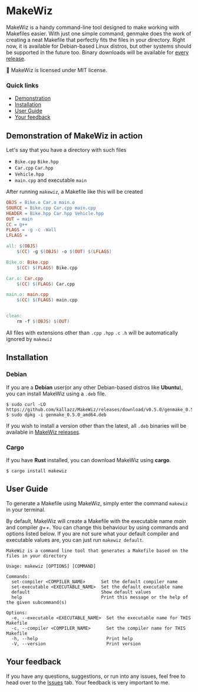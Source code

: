# MakeWiz
MakeWiz is a handy command-line tool designed to make working with Makefiles easier.
With just one simple command, genmake does the work of creating a neat Makefile that perfectly fits the files in your directory. 
Right now, it is available for Debian-based Linux distros, but other systems should be supported in the future too.
Binary downloads will be available for [every release](https://github.com/kallazz/genmake/releases/).

🔐 MakeWiz is licensed under MIT license.

### Quick links

* [Demonstration](#demonstration-of-makewiz-in-action)
* [Installation](#installation)
* [User Guide](#user-guide)
* [Your feedback](#your-feedback)

## Demonstration of MakeWiz in action

Let's say that you have a directory with such files

* `Bike.cpp` `Bike.hpp`
* `Car.cpp` `Car.hpp`
* `Vehicle.hpp`
* `main.cpp` and executable `main`

After running `makewiz`, a Makefile like this will be created

```Makefile
OBJS = Bike.o Car.o main.o
SOURCE = Bike.cpp Car.cpp main.cpp
HEADER = Bike.hpp Car.hpp Vehicle.hpp
OUT = main
CC = g++
FLAGS = -g -c -Wall
LFLAGS = 

all: $(OBJS)
    $(CC) -g $(OBJS) -o $(OUT) $(LFLAGS)

Bike.o: Bike.cpp
    $(CC) $(FLAGS) Bike.cpp

Car.o: Car.cpp
    $(CC) $(FLAGS) Car.cpp

main.o: main.cpp
    $(CC) $(FLAGS) main.cpp


clean:
    rm -f $(OBJS) $(OUT)
```

All files with extensions other than `.cpp` `.hpp` `.c` `.h` will be automatically ignored by `makewiz`

## Installation

### Debian
If you are a **Debian** user(or any other Debian-based distros like **Ubuntu**), you can install MakeWiz using a `.deb` file. 

```
$ sudo curl -LO https://github.com/kallazz/MakeWiz/releases/download/v0.5.0/genmake_0.5.0_amd64.deb
$ sudo dpkg -i genmake_0.5.0_amd64.deb
```

If you wish to install a version other than the latest, all `.deb` binaries will be available in [MakeWiz releases](https://github.com/kallazz/MakeWiz/releases/).

### Cargo
If you have **Rust** installed, you can download MakeWiz using **cargo**.

```
$ cargo install makewiz
```

## User Guide
To generate a Makefile using MakeWiz, simply enter the command `makewiz` in your terminal.

By default, MakeWiz will create a Makefile with the executable name *main* and compiler *g++*. You can change this behaviour by using commands and options listed below. If you are not sure what your default compiler and executable values are, you can just run `makewiz default`.

```
MakeWiz is a command line tool that generates a Makefile based on the files in your directory

Usage: makewiz [OPTIONS] [COMMAND]

Commands:
  set-compiler <COMPILER_NAME>      Set the default compiler name
  set-executable <EXECUTABLE_NAME>  Set the default executable name
  default                           Show default values
  help                              Print this message or the help of the given subcommand(s)

Options:
  -e, --executable <EXECUTABLE_NAME>  Set the executable name for THIS Makefile
  -c, --compiler <COMPILER_NAME>      Set the compiler name for THIS Makefile
  -h, --help                          Print help
  -V, --version                       Print version
```

## Your feedback
If you have any questions, suggestions, or run into any issues, feel free to head over to the [Issues](https://github.com/kallazz/genmake/issues) tab. Your feedback is very important to me.

